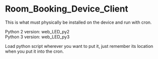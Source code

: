 # Room_Booking_Device_Client
This is what must physically be installed on the device and run with cron.

Python 2 version: web_LED_py2\
Python 3 version: web_LED_py3

Load python script wherever you want to put it, just remember its location when you put it into the cron.
